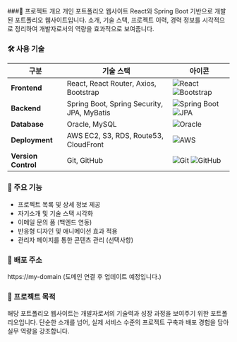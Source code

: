 ###🧾 프로젝트 개요
개인 포트폴리오 웹사이트
React와 Spring Boot 기반으로 개발된 포트폴리오 웹사이트입니다.
소개, 기술 스택, 프로젝트 이력, 경력 정보를 시각적으로 정리하여 개발자로서의 역량을 효과적으로 보여줍니다.

### 🛠️ 사용 기술

| 구분           | 기술 스택                                      | 아이콘 |
|----------------|------------------------------------------------|--------|
| **Frontend**   | React, React Router, Axios, Bootstrap          | ![React](https://img.shields.io/badge/React-20232A?style=flat&logo=react&logoColor=61DAFB) ![Bootstrap](https://img.shields.io/badge/Bootstrap-563D7C?style=flat&logo=bootstrap&logoColor=white) |
| **Backend**    | Spring Boot, Spring Security, JPA, MyBatis     | ![Spring Boot](https://img.shields.io/badge/Spring_Boot-6DB33F?style=flat&logo=springboot&logoColor=white) ![JPA](https://img.shields.io/badge/JPA-007396?style=flat&logo=hibernate&logoColor=white) |
| **Database**   | Oracle, MySQL                                   | ![Oracle](https://img.shields.io/badge/Oracle-F80000?style=flat&logo=oracle&logoColor=white) |
| **Deployment** | AWS EC2, S3, RDS, Route53, CloudFront           | ![AWS](https://img.shields.io/badge/AWS-232F3E?style=flat&logo=amazonaws&logoColor=white) |
| **Version Control** | Git, GitHub                              | ![Git](https://img.shields.io/badge/Git-F05032?style=flat&logo=git&logoColor=white) ![GitHub](https://img.shields.io/badge/GitHub-181717?style=flat&logo=github&logoColor=white) |

### 📌 주요 기능
- 프로젝트 목록 및 상세 정보 제공
- 자기소개 및 기술 스택 시각화
- 이메일 문의 폼 (백엔드 연동)
- 반응형 디자인 및 애니메이션 효과 적용
- 관리자 페이지를 통한 콘텐츠 관리 (선택사항)

### 🚀 배포 주소
https://my-domain
(도메인 연결 후 업데이트 예정입니다.)


### 📂 프로젝트 목적
해당 포트폴리오 웹사이트는 개발자로서의 기술력과 성장 과정을 보여주기 위한 포트폴리오입니다.
단순한 소개를 넘어, 실제 서비스 수준의 프로젝트 구축과 배포 경험을 담아 실무 역량을 강조합니다.


